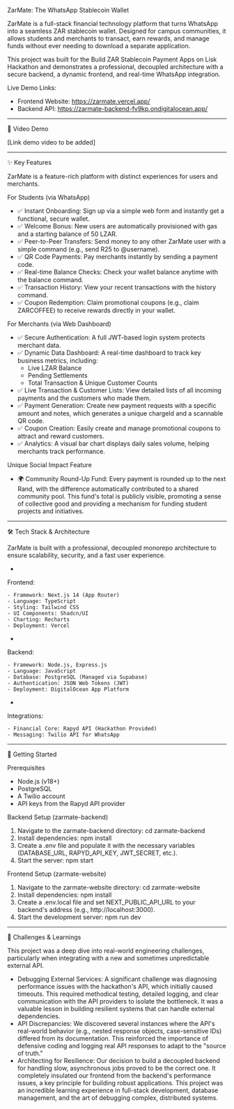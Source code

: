 ZarMate: The WhatsApp Stablecoin Wallet






ZarMate is a full-stack financial technology platform that turns WhatsApp into a seamless ZAR stablecoin wallet. Designed for campus communities, it allows students and merchants to transact, earn rewards, and manage funds without ever needing to download a separate application.

This project was built for the Build ZAR Stablecoin Payment Apps on Lisk Hackathon and demonstrates a professional, decoupled architecture with a secure backend, a dynamic frontend, and real-time WhatsApp integration.

Live Demo Links:


- Frontend Website: https://zarmate.vercel.app/
- Backend API: https://zarmate-backend-fv9kp.ondigitalocean.app/

---

🎥 Video Demo


[Link demo video to be added]


---

✨ Key Features


ZarMate is a feature-rich platform with distinct experiences for users and merchants.

For Students (via WhatsApp)

- ✅ Instant Onboarding: Sign up via a simple web form and instantly get a functional, secure wallet.
- ✅ Welcome Bonus: New users are automatically provisioned with gas and a starting balance of 50 LZAR.
- ✅ Peer-to-Peer Transfers: Send money to any other ZarMate user with a simple command (e.g., send R25 to @username).
- ✅ QR Code Payments: Pay merchants instantly by sending a payment code.
- ✅ Real-time Balance Checks: Check your wallet balance anytime with the balance command.
- ✅ Transaction History: View your recent transactions with the history command.
- ✅ Coupon Redemption: Claim promotional coupons (e.g., claim ZARCOFFEE) to receive rewards directly in your wallet.

For Merchants (via Web Dashboard)

- ✅ Secure Authentication: A full JWT-based login system protects merchant data.
- ✅ Dynamic Data Dashboard: A real-time dashboard to track key business metrics, including:
	- Live LZAR Balance
	- Pending Settlements
	- Total Transaction & Unique Customer Counts
- ✅ Live Transaction & Customer Lists: View detailed lists of all incoming payments and the customers who made them.
- ✅ Payment Generation: Create new payment requests with a specific amount and notes, which generates a unique chargeId and a scannable QR code.
- ✅ Coupon Creation: Easily create and manage promotional coupons to attract and reward customers.
- ✅ Analytics: A visual bar chart displays daily sales volume, helping merchants track performance.

Unique Social Impact Feature

- 🌍 Community Round-Up Fund: Every payment is rounded up to the next Rand, with the difference automatically contributed to a shared community pool. This fund's total is publicly visible, promoting a sense of collective good and providing a mechanism for funding student projects and initiatives.

---

🛠️ Tech Stack & Architecture


ZarMate is built with a professional, decoupled monorepo architecture to ensure scalability, security, and a fast user experience.


- 
Frontend:


	- Framework: Next.js 14 (App Router)
	- Language: TypeScript
	- Styling: Tailwind CSS
	- UI Components: Shadcn/UI
	- Charting: Recharts
	- Deployment: Vercel
- 
Backend:


	- Framework: Node.js, Express.js
	- Language: JavaScript
	- Database: PostgreSQL (Managed via Supabase)
	- Authentication: JSON Web Tokens (JWT)
	- Deployment: DigitalOcean App Platform
- 
Integrations:


	- Financial Core: Rapyd API (Hackathon Provided)
	- Messaging: Twilio API for WhatsApp


---

🚀 Getting Started

Prerequisites

- Node.js (v18+)
- PostgreSQL
- A Twilio account
- API keys from the Rapyd API provider

Backend Setup (zarmate-backend)

1. Navigate to the zarmate-backend directory: cd zarmate-backend
2. Install dependencies: npm install
3. Create a .env file and populate it with the necessary variables (DATABASE_URL, RAPYD_API_KEY, JWT_SECRET, etc.).
4. Start the server: npm start

Frontend Setup (zarmate-website)

1. Navigate to the zarmate-website directory: cd zarmate-website
2. Install dependencies: npm install
3. Create a .env.local file and set NEXT_PUBLIC_API_URL to your backend's address (e.g., http://localhost:3000).
4. Start the development server: npm run dev

---

🧠 Challenges & Learnings


This project was a deep dive into real-world engineering challenges, particularly when integrating with a new and sometimes unpredictable external API.


- Debugging External Services: A significant challenge was diagnosing performance issues with the hackathon's API, which initially caused timeouts. This required methodical testing, detailed logging, and clear communication with the API providers to isolate the bottleneck. It was a valuable lesson in building resilient systems that can handle external dependencies.
- API Discrepancies: We discovered several instances where the API's real-world behavior (e.g., nested response objects, case-sensitive IDs) differed from its documentation. This reinforced the importance of defensive coding and logging real API responses to adapt to the "source of truth."
- Architecting for Resilience: Our decision to build a decoupled backend for handling slow, asynchronous jobs proved to be the correct one. It completely insulated our frontend from the backend's performance issues, a key principle for building robust applications.
This project was an incredible learning experience in full-stack development, database management, and the art of debugging complex, distributed systems.

